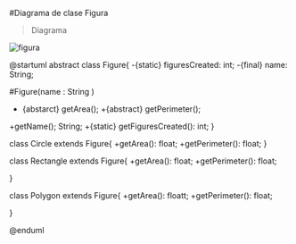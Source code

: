 #Diagrama de clase Figura
>Diagrama

![figura](figuras.png)

@startuml
abstract class Figure{
-{static} figuresCreated: int;
-{final} name: String;

#Figure(name : String )
+ {abstarct} getArea();
  +{abstract} getPerimeter();

+getName(); String;
+{static} getFiguresCreated(): int;
}

class Circle extends Figure{
+getArea(): float;
+getPerimeter(): float;
}

class Rectangle extends Figure{
+getArea(): float;
+getPerimeter(): float;

}

class Polygon extends Figure{
+getArea(): floatt;
+getPerimeter(): float;

}

@enduml